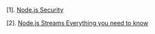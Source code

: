 [1]. [Node.js Security](https://github.com/lirantal/awesome-nodejs-security)

[2]. [Node.js Streams Everything you need to know](https://www.freecodecamp.org/news/node-js-streams-everything-you-need-to-know-c9141306be93/)
